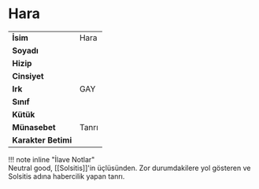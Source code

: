 # Hara   
|  |  |  
|---|---|  
| **İsim** | Hara |  
| **Soyadı** |  |  
| **Hizip** |  |  
| **Cinsiyet** |  |  
| **Irk** | GAY |  
| **Sınıf** |  |  
| **Kütük** |  |  
| **Münasebet** | Tanrı |  
| **Karakter Betimi** |  |  
  
  
!!! note inline "İlave Notlar"  
	Neutral good, [[Solsitis]]'in üçlüsünden. Zor durumdakilere yol gösteren ve Solsitis adına habercilik yapan tanrı.  
  
  
